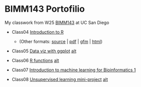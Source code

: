 # BIMM143 Portofilio

My classwork from W25 [BIMM143](https://bioboot.github.io/bimm143_W25/) at UC San Diego

- Class04 [Introduction to R](class04/class04.html)
  - (Other formats: [source](class04/class04.R) | [pdf](class04/class04.pdf) | [gfm]() | [html](https://htmlpreview.github.io/?https://raw.githubusercontent.com/bioboot/bimm142_github/refs/heads/main/class04/class04.html))

- Class05 [Data viz with ggplot](class05/class05) [alt](https://htmlpreview.github.io/?https://raw.githubusercontent.com/bioboot/bimm142_github/refs/heads/main/class05/class05.html)

- Class06 [R functions](class06/class06) [alt](https://htmlpreview.github.io/?https://raw.githubusercontent.com/bioboot/bimm142_github/refs/heads/main/class06/class06.html)

- Class07 [Introduction to machine learning for Bioinformatics 1](https://htmlpreview.github.io/?https://raw.githubusercontent.com/bioboot/bimm142_github/refs/heads/main/class07/class07.html)

- Class08 [Unsupervised learning mini-project](class08/class08) [alt](https://htmlpreview.github.io/?https://raw.githubusercontent.com/bioboot/bimm142_github/refs/heads/main/class08/class08.html)
